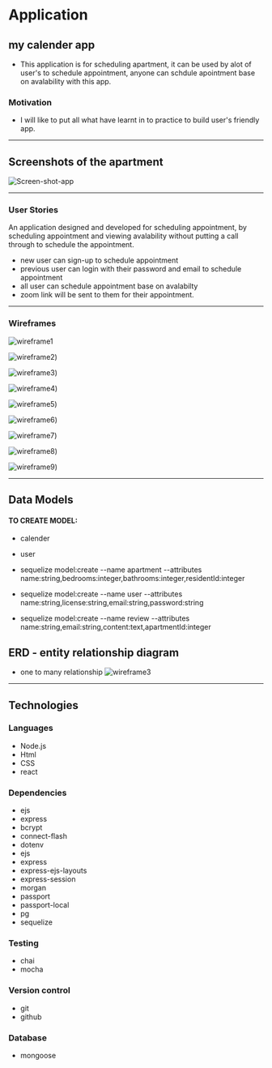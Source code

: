 #  Application

## my calender app
* This application is for scheduling apartment, it can be used by alot of user's to schedule appointment, anyone can schdule apointment base on avalability with this app.

### Motivation

* I will like to put all what have learnt in to practice to build user's friendly app.

---

## Screenshots of the apartment 

![Screen-shot-app](./imagesPlanning/calendly1.PNG)

---
### User Stories
An application designed and developed for scheduling appointment, by scheduling appointment and viewing avalability without putting a call through to schedule the appointment.

* new user can sign-up to schedule appointment
* previous user can login with their password and email to schedule appointment
* all user can schedule appointment base on avalabilty
* zoom link will be sent to them for their appointment.
---

### Wireframes

![wireframe1](./imagesPlanning/calendly1.PNG)

![wireframe2](./imagesPlanning/calendly2.PNG))

![wireframe3](./imagesPlanning/calendly3.PNG))

![wireframe4](./imagesPlanning/calendly4.PNG))

![wireframe5](./imagesPlanning/calendly5.PNG))

![wireframe6](./imagesPlanning/calendly6.PNG))

![wireframe7](./imagesPlanning/calendly7.PNG))

![wireframe8](./imagesPlanning/calendly8.PNG))

![wireframe9](./imagesPlanning/calendly9.PNG))

---
## Data Models 

#### TO CREATE MODEL:

* calender
* user

 * sequelize model:create --name apartment --attributes name:string,bedrooms:integer,bathrooms:integer,residentId:integer

 * sequelize model:create --name user --attributes name:string,license:string,email:string,password:string

 * sequelize model:create --name review --attributes name:string,email:string,content:text,apartmentId:integer


## ERD - entity relationship diagram
* one to many relationship
![wireframe3](./imagesPlanning/Apartment-ERD.png)
---


## Technologies 
### Languages
* Node.js
* Html
* CSS
* react
### Dependencies
* ejs
* express
* bcrypt
* connect-flash
* dotenv
* ejs
* express
* express-ejs-layouts
* express-session
* morgan
* passport
* passport-local
* pg
* sequelize
### Testing 
* chai
* mocha
### Version control
* git
* github
### Database
* mongoose